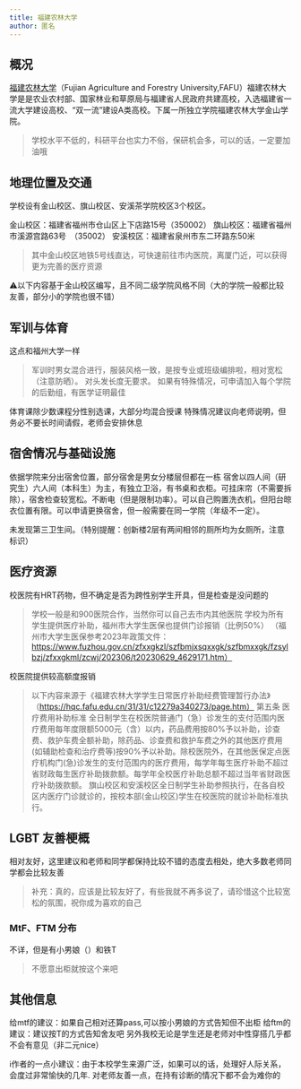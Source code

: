 ```yaml
---
title: 福建农林大学
author: 匿名
---
```


## 概况

[福建农林大学]((https://www.fafu.edu.cn/))（Fujian Agriculture and Forestry University,FAFU）福建农林大学是是农业农村部、国家林业和草原局与福建省人民政府共建高校，入选福建省一流大学建设高校、“双一流”建设A类高校。下属一所独立学院福建农林大学金山学院。
> 学校水平不低的，科研平台也实力不俗，保研机会多，可以的话，一定要加油哦

## 地理位置及交通

学校设有金山校区、旗山校区、安溪茶学院校区3个校区。

金山校区：福建省福州市仓山区上下店路15号（350002）
旗山校区：福建省福州市溪源宫路63号 （35002）
安溪校区：福建省泉州市东二环路东50米

> 其中金山校区地铁5号线直达，可快速前往市内医院，离厦门近，可以获得更为完善的医疗资源

⚠️以下内容基于金山校区编写，且不同二级学院风格不同（大的学院一般都比较友善，部分小的学院也很不错）

## 军训与体育
这点和福州大学一样
> 军训时男女混合进行，服装风格一致，是按专业或班级编排啦，相对宽松（注意防晒）。
对头发长度无要求。
如果有特殊情况，可申请加入每个学院的后勤组，有医学证明最佳

体育课除少数课程分性别选课，大部分均混合授课
特殊情况建议向老师说明，但务必不要长时间请假，老师会安排休息

## 宿舍情况与基础设施

依据学院来分出宿舍位置，部分宿舍是男女分楼层但都在一栋
宿舍以四人间（研究生）六人间（本科生）为主，有独立卫浴，有书桌和衣柜。可挂床帘（不需要拆除），宿舍检查较宽松。不断电（但是限制功率）。可以自己购置洗衣机，但阳台晾衣位置有限。可以申请更换宿舍，但一般需要在同一学院（年级不一定）。

未发现第三卫生间。（特别提醒：创新楼2层有两间相邻的厕所均为女厕所，注意标识）

## 医疗资源
校医院有HRT药物，但不确定是否为跨性别学生开具，但是检查是没问题的
> 学校一般是和900医院合作，当然你可以自己去市内其他医院
学校为所有学生提供医疗补助，福州市大学生医保也提供门诊报销（比例50%）
> （福州市大学生医保参考2023年政策文件：https://www.fuzhou.gov.cn/zfxxgkzl/szfbmjxsqxxgk/szfbmxxgk/fzsylbzj/zfxxgkml/zcwj/202306/t20230629_4629171.htm）

校医院提供较高额度报销

> 以下内容来源于《福建农林大学学生日常医疗补助经费管理暂行办法》（https://hqc.fafu.edu.cn/31/31/c12279a340273/page.htm）
第五条  医疗费用补助标准
        全日制学生在校医院普通门（急）诊发生的支付范围内医疗费用每年度限额5000元（含）以内，药品费用按80%予以补助，诊查费、救护车费全额补助，除药品、诊查费和救护车费之外的其他医疗费用(如辅助检查和治疗费等)按90%予以补助。除校医院外，在其他医保定点医疗机构门(急)诊发生的支付范围内的医疗费用，每学年每生医疗补助不超过省财政每生医疗补助拨款额。每学年全校医疗补助总额不超过当年省财政医疗补助拨款额。
        旗山校区和安溪校区全日制学生补助参照执行，在各自校区内医疗门诊就诊的，按校本部(金山校区)学生在校医院的就诊补助标准执行。

## LGBT 友善梗概

相对友好，这里建议和老师和同学都保持比较不错的态度去相处，绝大多数老师同学都会比较友善
> 补充：真的，应该是比较友好了，有些我就不再多说了，请珍惜这个比较宽松的氛围，祝你成为喜欢的自己

### MtF、FTM 分布
不详，但是有小男娘（）和铁T
> 不愿意出柜就按这个来吧

## 其他信息
给mtf的建议：如果自己相对还算pass,可以按小男娘的方式告知但不出柜
给ftm的建议：建议按T的方式告知舍友吧
另外我校无论是学生还是老师对中性穿搭几乎都不会有意见（非二元nice）

ℹ️作者的一点小建议：由于本校学生来源广泛，如果可以的话，处理好人际关系，会度过非常愉快的几年.
对老师友善一点，在持有诊断的情况下都不会为难你的

